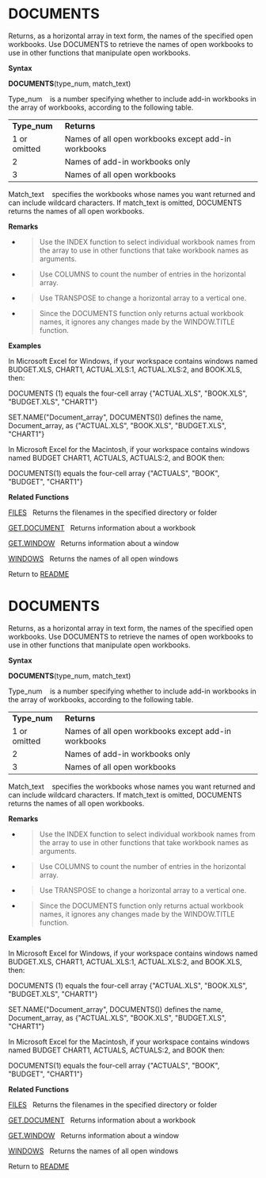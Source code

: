 # DOCUMENTS

Returns, as a horizontal array in text form, the names of the specified
open workbooks. Use DOCUMENTS to retrieve the names of open workbooks to
use in other functions that manipulate open workbooks.

**Syntax**

**DOCUMENTS**(type\_num, match\_text)

Type\_num&nbsp;&nbsp;&nbsp;&nbsp;is a number specifying whether to
include add-in workbooks in the array of workbooks, according to the
following table.

|               |                                                     |
| ------------- | --------------------------------------------------- |
| **Type\_num** | **Returns**                                         |
| 1 or omitted  | Names of all open workbooks except add-in workbooks |
| 2             | Names of add-in workbooks only                      |
| 3             | Names of all open workbooks                         |

Match\_text&nbsp;&nbsp;&nbsp;&nbsp;specifies the workbooks whose names
you want returned and can include wildcard characters. If match\_text is
omitted, DOCUMENTS returns the names of all open workbooks.

**Remarks**

  - > Use the INDEX function to select individual workbook names from
    > the array to use in other functions that take workbook names as
    > arguments.

  - > Use COLUMNS to count the number of entries in the horizontal
    > array.

  - > Use TRANSPOSE to change a horizontal array to a vertical one.

  - > Since the DOCUMENTS function only returns actual workbook names,
    > it ignores any changes made by the WINDOW.TITLE function.


**Examples**

In Microsoft Excel for Windows, if your workspace contains windows named
BUDGET.XLS, CHART1, ACTUAL.XLS:1, ACTUAL.XLS:2, and BOOK.XLS, then:

DOCUMENTS (1) equals the four-cell array {"ACTUAL.XLS", "BOOK.XLS",  
"BUDGET.XLS", "CHART1"}

SET.NAME("Document\_array", DOCUMENTS()) defines the name,
Document\_array, as {"ACTUAL.XLS", "BOOK.XLS", "BUDGET.XLS", "CHART1"}

In Microsoft Excel for the Macintosh, if your workspace contains windows
named BUDGET CHART1, ACTUALS, ACTUALS:2, and BOOK then:

DOCUMENTS(1) equals the four-cell array {"ACTUALS", "BOOK", "BUDGET",
"CHART1"}

**Related Functions**

[FILES](FILES.md)&nbsp;&nbsp;&nbsp;Returns the filenames in the specified directory
or folder

[GET.DOCUMENT](GET.DOCUMENT.md)&nbsp;&nbsp;&nbsp;Returns information about a workbook

[GET.WINDOW](GET.WINDOW.md)&nbsp;&nbsp;&nbsp;Returns information about a window

[WINDOWS](WINDOWS.md)&nbsp;&nbsp;&nbsp;Returns the names of all open windows



Return to [README](README.md#D)

# DOCUMENTS

Returns, as a horizontal array in text form, the names of the specified
open workbooks. Use DOCUMENTS to retrieve the names of open workbooks to
use in other functions that manipulate open workbooks.

**Syntax**

**DOCUMENTS**(type\_num, match\_text)

Type\_num&nbsp;&nbsp;&nbsp;&nbsp;is a number specifying whether to
include add-in workbooks in the array of workbooks, according to the
following table.

|               |                                                     |
| ------------- | --------------------------------------------------- |
| **Type\_num** | **Returns**                                         |
| 1 or omitted  | Names of all open workbooks except add-in workbooks |
| 2             | Names of add-in workbooks only                      |
| 3             | Names of all open workbooks                         |

Match\_text&nbsp;&nbsp;&nbsp;&nbsp;specifies the workbooks whose names
you want returned and can include wildcard characters. If match\_text is
omitted, DOCUMENTS returns the names of all open workbooks.

**Remarks**

  - > Use the INDEX function to select individual workbook names from
    > the array to use in other functions that take workbook names as
    > arguments.

  - > Use COLUMNS to count the number of entries in the horizontal
    > array.

  - > Use TRANSPOSE to change a horizontal array to a vertical one.

  - > Since the DOCUMENTS function only returns actual workbook names,
    > it ignores any changes made by the WINDOW.TITLE function.


**Examples**

In Microsoft Excel for Windows, if your workspace contains windows named
BUDGET.XLS, CHART1, ACTUAL.XLS:1, ACTUAL.XLS:2, and BOOK.XLS, then:

DOCUMENTS (1) equals the four-cell array {"ACTUAL.XLS", "BOOK.XLS",  
"BUDGET.XLS", "CHART1"}

SET.NAME("Document\_array", DOCUMENTS()) defines the name,
Document\_array, as {"ACTUAL.XLS", "BOOK.XLS", "BUDGET.XLS", "CHART1"}

In Microsoft Excel for the Macintosh, if your workspace contains windows
named BUDGET CHART1, ACTUALS, ACTUALS:2, and BOOK then:

DOCUMENTS(1) equals the four-cell array {"ACTUALS", "BOOK", "BUDGET",
"CHART1"}

**Related Functions**

[FILES](FILES.md)&nbsp;&nbsp;&nbsp;Returns the filenames in the specified directory
or folder

[GET.DOCUMENT](GET.DOCUMENT.md)&nbsp;&nbsp;&nbsp;Returns information about a workbook

[GET.WINDOW](GET.WINDOW.md)&nbsp;&nbsp;&nbsp;Returns information about a window

[WINDOWS](WINDOWS.md)&nbsp;&nbsp;&nbsp;Returns the names of all open windows



Return to [README](README.md#D)

